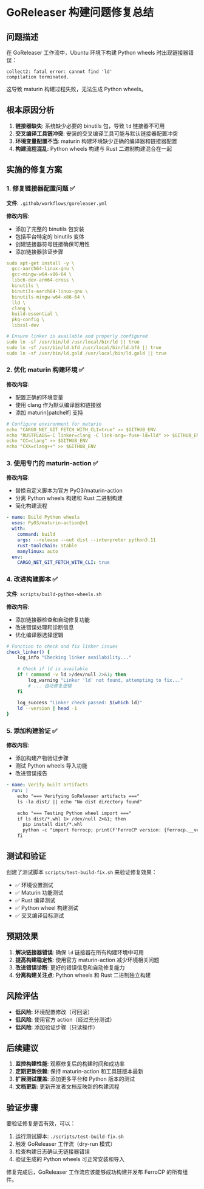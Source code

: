 # GoReleaser 构建问题修复总结

## 问题描述

在 GoReleaser 工作流中，Ubuntu 环境下构建 Python wheels 时出现链接器错误：
```
collect2: fatal error: cannot find 'ld'
compilation terminated.
```

这导致 maturin 构建过程失败，无法生成 Python wheels。

## 根本原因分析

1. **链接器缺失**: 系统缺少必要的 binutils 包，导致 `ld` 链接器不可用
2. **交叉编译工具链冲突**: 安装的交叉编译工具可能与默认链接器配置冲突
3. **环境变量配置不当**: maturin 构建环境缺少正确的编译器和链接器配置
4. **构建流程混乱**: Python wheels 构建与 Rust 二进制构建混合在一起

## 实施的修复方案

### 1. 修复链接器配置问题 ✅

**文件**: `.github/workflows/goreleaser.yml`

**修改内容**:
- 添加了完整的 binutils 包安装
- 包括平台特定的 binutils 变体
- 创建链接器符号链接确保可用性
- 添加链接器验证步骤

```yaml
sudo apt-get install -y \
  gcc-aarch64-linux-gnu \
  gcc-mingw-w64-x86-64 \
  libc6-dev-arm64-cross \
  binutils \
  binutils-aarch64-linux-gnu \
  binutils-mingw-w64-x86-64 \
  lld \
  clang \
  build-essential \
  pkg-config \
  libssl-dev

# Ensure linker is available and properly configured
sudo ln -sf /usr/bin/ld /usr/local/bin/ld || true
sudo ln -sf /usr/bin/ld.bfd /usr/local/bin/ld.bfd || true
sudo ln -sf /usr/bin/ld.gold /usr/local/bin/ld.gold || true
```

### 2. 优化 maturin 构建环境 ✅

**修改内容**:
- 配置正确的环境变量
- 使用 clang 作为默认编译器和链接器
- 添加 maturin[patchelf] 支持

```yaml
# Configure environment for maturin
echo "CARGO_NET_GIT_FETCH_WITH_CLI=true" >> $GITHUB_ENV
echo "RUSTFLAGS=-C linker=clang -C link-arg=-fuse-ld=lld" >> $GITHUB_ENV
echo "CC=clang" >> $GITHUB_ENV
echo "CXX=clang++" >> $GITHUB_ENV
```

### 3. 使用专门的 maturin-action ✅

**修改内容**:
- 替换自定义脚本为官方 PyO3/maturin-action
- 分离 Python wheels 构建和 Rust 二进制构建
- 简化构建流程

```yaml
- name: Build Python wheels
  uses: PyO3/maturin-action@v1
  with:
    command: build
    args: --release --out dist --interpreter python3.11
    rust-toolchain: stable
    manylinux: auto
  env:
    CARGO_NET_GIT_FETCH_WITH_CLI: true
```

### 4. 改进构建脚本 ✅

**文件**: `scripts/build-python-wheels.sh`

**修改内容**:
- 添加链接器检查和自动修复功能
- 改进错误处理和诊断信息
- 优化编译器选择逻辑

```bash
# Function to check and fix linker issues
check_linker() {
    log_info "Checking linker availability..."
    
    # Check if ld is available
    if ! command -v ld >/dev/null 2>&1; then
        log_warning "Linker 'ld' not found, attempting to fix..."
        # ... 自动修复逻辑
    fi
    
    log_success "Linker check passed: $(which ld)"
    ld --version | head -1
}
```

### 5. 添加构建验证 ✅

**修改内容**:
- 添加构建产物验证步骤
- 测试 Python wheels 导入功能
- 改进错误报告

```yaml
- name: Verify built artifacts
  run: |
    echo "=== Verifying GoReleaser artifacts ==="
    ls -la dist/ || echo "No dist directory found"
    
    echo "=== Testing Python wheel import ==="
    if ls dist/*.whl 1> /dev/null 2>&1; then
      pip install dist/*.whl
      python -c "import ferrocp; print(f'FerroCP version: {ferrocp.__version__}')"
    fi
```

## 测试和验证

创建了测试脚本 `scripts/test-build-fix.sh` 来验证修复效果：

- ✅ 环境设置测试
- ✅ Maturin 功能测试  
- ✅ Rust 编译测试
- ✅ Python wheel 构建测试
- ✅ 交叉编译目标测试

## 预期效果

1. **解决链接器错误**: 确保 `ld` 链接器在所有构建环境中可用
2. **提高构建稳定性**: 使用官方 maturin-action 减少环境相关问题
3. **改进错误诊断**: 更好的错误信息和自动修复能力
4. **分离构建关注点**: Python wheels 和 Rust 二进制独立构建

## 风险评估

- **低风险**: 环境配置修改（可回滚）
- **低风险**: 使用官方 action（经过充分测试）
- **低风险**: 添加验证步骤（只读操作）

## 后续建议

1. **监控构建性能**: 观察修复后的构建时间和成功率
2. **定期更新依赖**: 保持 maturin-action 和工具链版本最新
3. **扩展测试覆盖**: 添加更多平台和 Python 版本的测试
4. **文档更新**: 更新开发者文档反映新的构建流程

## 验证步骤

要验证修复是否有效，可以：

1. 运行测试脚本: `./scripts/test-build-fix.sh`
2. 触发 GoReleaser 工作流（dry-run 模式）
3. 检查构建日志确认无链接器错误
4. 验证生成的 Python wheels 可正常安装和导入

修复完成后，GoReleaser 工作流应该能够成功构建并发布 FerroCP 的所有组件。
